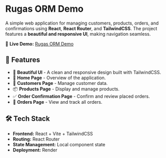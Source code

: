 # Rugas ORM Demo

A simple web application for managing customers, products, orders, and confirmations using **React**, **React Router**, and **TailwindCSS**. The project features a **beautiful and responsive UI**, making navigation seamless.

🚀 **Live Demo:** [Rugas ORM Demo](https://rugas-orm-demo-2a30.onrender.com)

## 🌟 Features

- 🎨 **Beautiful UI** - A clean and responsive design built with TailwindCSS.
- 📌 **Home Page** - Overview of the application.
- 👥 **Customers Page** - Manage customer data.
- 📦 **Products Page** - Display and manage products.
- ✅ **Order Confirmation Page** - Confirm and review placed orders.
- 🛒 **Orders Page** - View and track all orders.

## 🛠️ Tech Stack

- **Frontend:** React + Vite + TailwindCSS
- **Routing:** React Router
- **State Management:** Local component state 
- **Deployment:** Render



